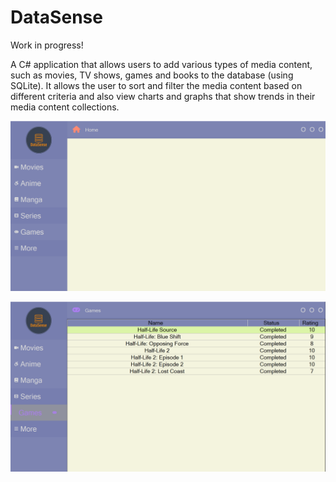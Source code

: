# DataSense
Work in progress!

A C# application that allows users to add various types of media
content, such as movies, TV shows, games and books to the database
(using SQLite). It allows the user to sort and filter the media content
based on different criteria and also view charts and graphs that show
trends in their media content collections.

![alt text](https://github.com/ABNegrea/DataSense/blob/main/Screenshots/Screenshot_2.png?raw=true)

![alt text](https://github.com/ABNegrea/DataSense/blob/main/Screenshots/Screenshot_1.png?raw=true)
